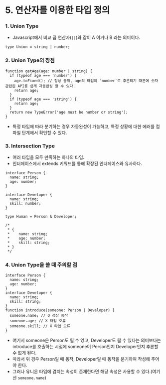 # 5. 연산자를 이용한 타입 정의

### 1. Union Type

- Javascript에서 비교 곱 연산자(`||`)와 같이 A 이거나 B 라는 의미이다.

```tsx
type Union = string | number;
```

### 2. Union Type의 장점

```tsx
function getAge(age: number | string) {
  if (typeof age === 'number') {
    age.toFixed(); // 정상 동작, age의 타입이 `number`로 추론되기 때문에 숫자 관련된 API를 쉽게 자동완성 할 수 있다.
    return age;
  }
  if (typeof age === 'string') {
    return age;
  }
  return new TypeError('age must be number or string');
}
```

- 특정 타입에 따라 분기하는 경우 자동완성이 가능하고, 특정 상황에 대한 에러를 컴파일 단계에서 확인할 수 있다.

### 3. ****Intersection Type****

- 여러 타입을 모두 만족하는 하나의 타입.
- 인터페이스에서 extends 키워드를 통해 확장된 인터페이스와 유사하다.

```tsx
interface Person {
  name: string;
  age: number;
}

interface Developer {
  name: string;
  skill: number;
}

type Human = Person & Developer;

/*
 * {
 * 	  name: string;
 *	  age: number;
 * 	  skill: string;
 * }
 */
```

### 4. ****Union Type을 쓸 때 주의할 점****

```tsx
interface Person {
  name: string;
  age: number;
}
interface Developer {
  name: string;
  skill: string;
}
function introduce(someone: Person | Developer) {
  someone.name; // O 정상 동작
  someone.age; // X 타입 오류
  someone.skill; // X 타입 오류
}
```

- 여기서 someone은 Person도 될 수 있고, Developer도 될 수 있다는 의미보다는 introduce를 호출하는 시점에 someone이 Person인지 Developer인지 추론할 수 없게 된다.
- 따라서 위 경우 Person일 때 동작, Developer일 때 동작을 분기하여 작성해 주어야 한다.
- 그러나 유니온 타입에 겹치는 속성이 존재한다면 해당 속성은 사용할 수 있다.(여기선 `someone.name`)